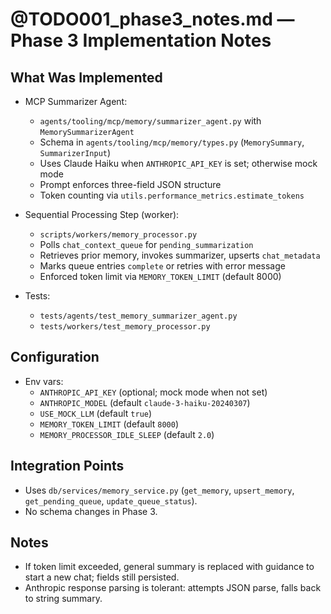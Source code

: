 # @TODO001_phase3_notes.md — Phase 3 Implementation Notes

## What Was Implemented

- MCP Summarizer Agent:
  - `agents/tooling/mcp/memory/summarizer_agent.py` with `MemorySummarizerAgent`
  - Schema in `agents/tooling/mcp/memory/types.py` (`MemorySummary`, `SummarizerInput`)
  - Uses Claude Haiku when `ANTHROPIC_API_KEY` is set; otherwise mock mode
  - Prompt enforces three-field JSON structure
  - Token counting via `utils.performance_metrics.estimate_tokens`

- Sequential Processing Step (worker):
  - `scripts/workers/memory_processor.py`
  - Polls `chat_context_queue` for `pending_summarization`
  - Retrieves prior memory, invokes summarizer, upserts `chat_metadata`
  - Marks queue entries `complete` or retries with error message
  - Enforced token limit via `MEMORY_TOKEN_LIMIT` (default 8000)

- Tests:
  - `tests/agents/test_memory_summarizer_agent.py`
  - `tests/workers/test_memory_processor.py`

## Configuration

- Env vars:
  - `ANTHROPIC_API_KEY` (optional; mock mode when not set)
  - `ANTHROPIC_MODEL` (default `claude-3-haiku-20240307`)
  - `USE_MOCK_LLM` (default `true`)
  - `MEMORY_TOKEN_LIMIT` (default `8000`)
  - `MEMORY_PROCESSOR_IDLE_SLEEP` (default `2.0`)

## Integration Points

- Uses `db/services/memory_service.py` (`get_memory`, `upsert_memory`, `get_pending_queue`, `update_queue_status`).
- No schema changes in Phase 3.

## Notes

- If token limit exceeded, general summary is replaced with guidance to start a new chat; fields still persisted.
- Anthropic response parsing is tolerant: attempts JSON parse, falls back to string summary.

